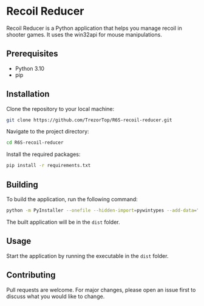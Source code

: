 # Recoil Reducer

Recoil Reducer is a Python application that helps you manage recoil in shooter games. It uses the win32api for mouse manipulations.

## Prerequisites

- Python 3.10
- pip

## Installation

Clone the repository to your local machine:

```bash
git clone https://github.com/TrezorTop/R6S-recoil-reducer.git
```

Navigate to the project directory:

```bash
cd R6S-recoil-reducer
```

Install the required packages:

```bash
pip install -r requirements.txt
```

## Building

To build the application, run the following command:

```bash
python -m PyInstaller --onefile --hidden-import=pywintypes --add-data="./settings;settings" main.py
```

The built application will be in the `dist` folder.

## Usage

Start the application by running the executable in the `dist` folder.

## Contributing

Pull requests are welcome. For major changes, please open an issue first to discuss what you would like to change.
